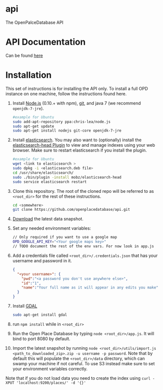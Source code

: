 # api
The OpenPalceDatabase API

# API Documentation
Can be found [here](docs/index.md)

# Installation
This set of instructions is for installing the API only. To install a full OPD instance on one machine, follow the instructions found here.


1. Install [Node.js](http://nodejs.org/) (0.10.+ with npm), [git](http://git-scm.com/), and java 7 (we recommend `openjdk-7-jre`).
    ````bash
    #example for Ubuntu
    sudo add-apt-repository ppa:chris-lea/node.js
    sudo apt-get update
    sudo apt-get install nodejs git-core openjdk-7-jre
    ````

1. Install [elasticsearch](http://www.elasticsearch.org/). You may also want to (optionally) install the [elasticsearch-head Plugin](http://mobz.github.io/elasticsearch-head/) to view and manage indexes using your web browser. Make sure to restart elasticsearch if you install the plugin.
    ````bash
    #example for Ubuntu
    wget <link to elasticsearch >
    sudo dpkg -i <elasticsearch.deb file>
    cd /usr/share/elasticsearch/
    sudo ./bin/plugin -install mobz/elasticsearch-head
    sudo service elasticsearch restart
    ````

1. Clone this repository. The root of the cloned repo will be referred to as `<root_dir>` for the rest of these instructions.
    ````bash
    cd <somewhere>
    git clone https://github.com/openplacedatabase/api.git
    ````

1. [Download](http://www.openplacedatabase.org/download) the latest data snapshot.

1. Set any needed environment variables:
    ````bash
    // Only required if you want to use a google map
    OPD_GOOGLE_API_KEY="<Your google maps key>"
    // TODO document the rest of the env vars. For now look in app.js
    ````

1. Add a credentials file called `<root_dir>/.credentials.json` that has your username and password in it.
    ````json
    {
      "<your username>": {
        "pwd":"<a password you don't use anywhere else>",
        "id":"1",
        "name":"Your full name as it will appear in any edits you make"
      }
    }
    ````

1. Install [GDAL](http://www.gdal.org/)
    ````bash
    sudo apt-get install gdal
    ````

1. run `npm install` while in `<root_dir>`

1. Run the Open Place Database by typing `node <root_dir>/app.js`. It will bind to port 8080 by default.

1. Import the latest snapshot by running `node <root_dir>/utils/import.js <path_to_downloaded_zip>.zip -u username -p password`. Note that by default this will populate the `<root_dir>/data` directory, which can swamp your machine if not careful. To use S3 instead make sure to set your environment variables correctly.

Note that if you do not load data you need to create the index using `curl -XPUT 'localhost:9200/places/' -d '{}'`
